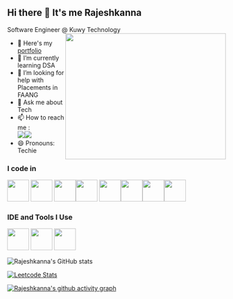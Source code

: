 ## Hi there 👋 It's me Rajeshkanna

Software Engineer @ Kuwy Technology
<img align="right" width="370" height="290" src="https://i.pinimg.com/originals/47/f0/34/47f0342cec72b800463bf003eac1257e.gif">
- 🔭 Here's my [portfolio](https://www.rajeshkanna.life/)                                                 
- 🌱 I’m currently learning DSA
- 🤔 I’m looking for help with Placements in FAANG
- 💬 Ask me about Tech
- 📫 How to reach me :
<br />[<img src="https://images-rajesh.s3.amazonaws.com/Profile+Images/logo-hero.png" />](https://www.linkedin.com/in/rajeshkanna-s-86a01213b/)[<img src="https://images-rajesh.s3.amazonaws.com/Profile+Images/button-demo.png" />](https://wa.me/qr/C6HOZX6G3URRE1)
- 😄 Pronouns: Techie

### I code in
<img height="50" width="50" src="https://img.icons8.com/color/48/000000/c-programming.png" /> <img height="50" width="50" src="https://img.icons8.com/color/48/000000/java-coffee-cup-logo.png" /> <img height="50" width="50" src="https://img.icons8.com/color/48/000000/html-5.png" /><img height="50" width="50" src="https://img.icons8.com/color/48/000000/css3.png" /> <img height="50" width="50" src="https://img.icons8.com/color/48/000000/bootstrap.png" /><img height="50" width="50" src="https://img.icons8.com/color/48/000000/javascript.png"/><img height="50" width="50" src="https://img.icons8.com/color/48/000000/mysql-logo.png"/><img height="50" width="50" src="https://img.icons8.com/color/48/000000/spring-logo.png"/> 

### IDE and Tools I Use
<img height="50" width="50" src="https://img.icons8.com/color/48/000000/visual-studio-code-2019.png"/> 
<img height="50" width="50" src="https://img.icons8.com/color/50/000000/git.png"/> 
<img height="50" src="https://img.icons8.com/officel/480/null/java-eclipse.png"/>

![Rajeshkanna's GitHub stats](https://github-readme-stats.vercel.app/api?username=rajeshkanna-s&theme=dark&show_icons=true&&hide=issues,contribs)

[![Leetcode Stats](https://leetcard.jacoblin.cool/rajeshkann_s?ext=contest&theme=dark)](https://leetcode.com/hareeshprogrammer)

[![Rajeshkanna's github activity graph](https://github-readme-activity-graph.vercel.app/graph?username=rajeshkanna-s&bg_color=000000&color=ffffff&line=51f565&point=ffffff&area=true&hide_border=true)](https://github.com/ashutosh00710/github-readme-activity-graph)
